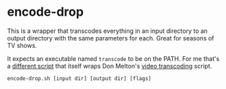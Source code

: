 # encode-drop

This is a wrapper that transcodes everything in an input directory to an output
directory with the same parameters for each. Great for seasons of TV shows.

It expects an executable named `transcode` to be on the PATH. For me that's a
[different
script](https://github.com/dave-burke/ansible-playbook/blob/master/roles/video_transcoding/files/transcode.sh)
that itself wraps Don Melton's [video
transcoding](https://github.com/donmelton/video_transcoding) script.

`encode-drop.sh [input dir] [output dir] [flags]`

